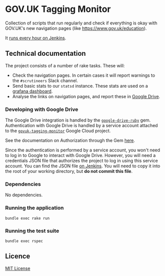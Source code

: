 # GOV.UK Tagging Monitor

Collection of scripts that run regularly and check if everything is okay with
GOV.UK's new navigation pages (like https://www.gov.uk/education).

It [runs every hour on Jenkins][jenkins].

[jenkins]: https://deploy.publishing.service.gov.uk/job/govuk-tagging-monitor/

## Technical documentation

The project consists of a number of rake tasks. These will:

- Check the navigation pages. In certain cases it will report warnings to
  the `#scrutineers` Slack channel.
- Send basic stats to our `statsd` instance. These stats are used on a
  [grafana dashboard][dashboard].
- Analyse the links on navigation pages, and report these in [Google Drive][google-drive].

[dashboard]: https://grafana.publishing.service.gov.uk/dashboard/db/tagging-dashboard
[google-drive]: https://drive.google.com/drive/folders/0B6ekrNZ58HKUc3BqT3NoblRfOUE

### Developing with Google Drive

The Google Drive integration is handled by the [`google-drive-ruby`][google-drive-ruby] gem.
Authentication with Google Drive is handled by a service account attached to the
[`govuk-tagging-monitor`][google-cloud] Google Cloud project.

See the documentation on Authorization through the Gem [here][auth-docs].

Since the authentication is performed by a service account, you won't need to log in to Google
to interact with Google Drive. However, you will need a credentials JSON file that authorizes
the project to log in using this service account. You can find the JSON file
[on Jenkins][auth-json]. You will need to copy it into the root of your working directory, but
**do not commit this file**.

[google-drive-ruby]: https://github.com/gimite/google-drive-ruby
[google-cloud]: https://console.cloud.google.com/home/dashboard?project=govuk-tagging-monitor
[auth-docs]: https://github.com/gimite/google-drive-ruby/blob/master/doc/authorization.md
[auth-json]: https://deploy.publishing.service.gov.uk/job/govuk_navigation_link_analysis/ws/govuk-tagging-monitor-2f614b9b92c2.json

### Dependencies

No dependencies.

### Running the application

```
bundle exec rake run
```

### Running the test suite

```
bundle exec rspec
```

## Licence

[MIT License](LICENSE)

